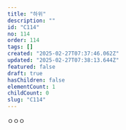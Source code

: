 ```yaml
---
title: "하위"
description: ""
id: "C114"
no: 114
order: 114
tags: []
created: "2025-02-27T07:37:46.062Z"
updated: "2025-02-27T07:38:13.644Z"
featured: false
draft: true
hasChildren: false
elementCount: 1
childCount: 0
slug: "C114"
---
```


ㅇㅇㅇ
